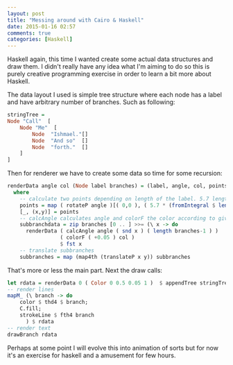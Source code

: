 ```yaml
---
layout: post
title: "Messing around with Cairo & Haskell"
date: 2015-01-16 02:57
comments: true
categories: [Haskell]
---
```


Haskell again, this time I wanted create some actual data structures and draw them. I didn't really have any idea what I'm aiming to do so this is purely creative programming exercise in order to learn a bit more about Haskell. 

The data layout I used is simple tree structure where each node has a label and have arbitrary number of branches. Such as following:

``` haskell
stringTree =
Node "Call"  [
	Node "Me"  [
		Node  "Ishmael."[]
		Node  "And so"  []         
		Node  "forth."  []         
	]                                    
]                                            
```                                    	 
Then for renderer we have to create some data so time for some recursion:
``` haskell
renderData angle col (Node label branches) = (label, angle, col, points):subbranches 
  where
    -- calculate two points depending on length of the label. 5.7 length of a letter
    points = map ( rotateP angle )[( 0,0 ), ( 5.7 * (fromIntegral $ length label),0)]
    [_, (x,y)] = points
    -- calcAngle calculates angle and colorF the color according to given function 
    subbranchdata = zip branches [0 .. ] >>= (\ x -> do
      renderData ( calcAngle angle ( snd x ) ( length branches-1 ) )
                 ( colorF ( +0.05 ) col ) 
                 $ fst x
    -- translate subbranches
    subbranches = map (map4th (translateP x y)) subbranches
``` 

That's more or less the main part. 
Next the draw calls:

```haskell
let rdata = renderData 0 ( Color 0 0.5 0.05 1 )  $ appendTree stringTree  
-- render lines
mapM_ (\ branch -> do
    color $ thd4 $ branch;
    C.fill;
    strokeLine $ fth4 branch
      ) $ rdata
-- render text
drawBranch rdata
```
Perhaps at some point I will evolve this into animation of sorts but for now it's an exercise for haskell and a amusement for few hours.


